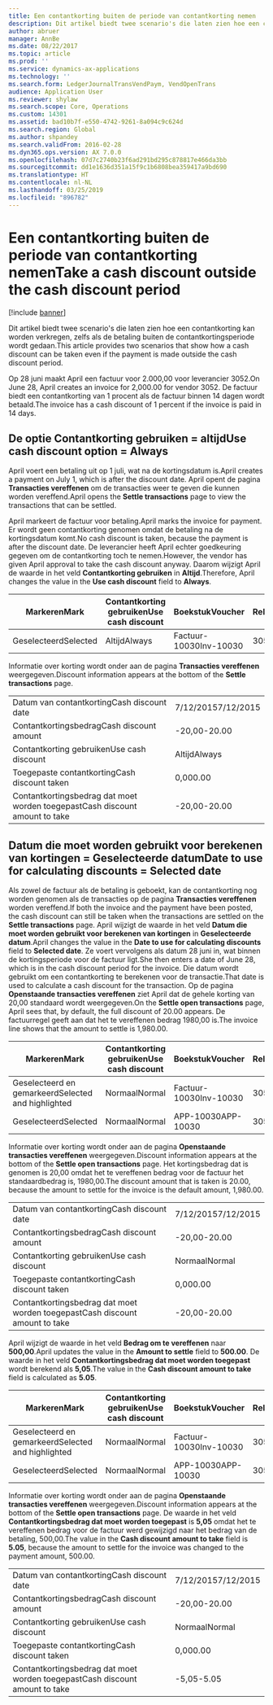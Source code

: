 ```yaml
---
title: Een contantkorting buiten de periode van contantkorting nemen
description: Dit artikel biedt twee scenario's die laten zien hoe een contantkorting kan worden verkregen, zelfs als de betaling buiten de contantkortingsperiode wordt gedaan.
author: abruer
manager: AnnBe
ms.date: 08/22/2017
ms.topic: article
ms.prod: ''
ms.service: dynamics-ax-applications
ms.technology: ''
ms.search.form: LedgerJournalTransVendPaym, VendOpenTrans
audience: Application User
ms.reviewer: shylaw
ms.search.scope: Core, Operations
ms.custom: 14301
ms.assetid: bad10b7f-e550-4742-9261-8a094c9c624d
ms.search.region: Global
ms.author: shpandey
ms.search.validFrom: 2016-02-28
ms.dyn365.ops.version: AX 7.0.0
ms.openlocfilehash: 07d7c2740b23f6ad291bd295c878817e466da3bb
ms.sourcegitcommit: dd1e1636d351a15f9c1b6808bea359417a9bd690
ms.translationtype: HT
ms.contentlocale: nl-NL
ms.lasthandoff: 03/25/2019
ms.locfileid: "896782"
---
```

# <a name="take-a-cash-discount-outside-the-cash-discount-period"></a><span data-ttu-id="ece1f-103">Een contantkorting buiten de periode van contantkorting nemen</span><span class="sxs-lookup"><span data-stu-id="ece1f-103">Take a cash discount outside the cash discount period</span></span>

[!include [banner](../includes/banner.md)]

<span data-ttu-id="ece1f-104">Dit artikel biedt twee scenario's die laten zien hoe een contantkorting kan worden verkregen, zelfs als de betaling buiten de contantkortingsperiode wordt gedaan.</span><span class="sxs-lookup"><span data-stu-id="ece1f-104">This article provides two scenarios that show how a cash discount can be taken even if the payment is made outside the cash discount period.</span></span>

<span data-ttu-id="ece1f-105">Op 28 juni maakt April een factuur voor 2.000,00 voor leverancier 3052.</span><span class="sxs-lookup"><span data-stu-id="ece1f-105">On June 28, April creates an invoice for 2,000.00 for vendor 3052.</span></span> <span data-ttu-id="ece1f-106">De factuur biedt een contantkorting van 1 procent als de factuur binnen 14 dagen wordt betaald.</span><span class="sxs-lookup"><span data-stu-id="ece1f-106">The invoice has a cash discount of 1 percent if the invoice is paid in 14 days.</span></span>

## <a name="use-cash-discount-option--always"></a><span data-ttu-id="ece1f-107">De optie Contantkorting gebruiken = altijd</span><span class="sxs-lookup"><span data-stu-id="ece1f-107">Use cash discount option = Always</span></span>
<span data-ttu-id="ece1f-108">April voert een betaling uit op 1 juli, wat na de kortingsdatum is.</span><span class="sxs-lookup"><span data-stu-id="ece1f-108">April creates a payment on July 1, which is after the discount date.</span></span> <span data-ttu-id="ece1f-109">April opent de pagina **Transacties vereffenen** om de transacties weer te geven die kunnen worden vereffend.</span><span class="sxs-lookup"><span data-stu-id="ece1f-109">April opens the **Settle transactions** page to view the transactions that can be settled.</span></span> 

<span data-ttu-id="ece1f-110">April markeert de factuur voor betaling.</span><span class="sxs-lookup"><span data-stu-id="ece1f-110">April marks the invoice for payment.</span></span> <span data-ttu-id="ece1f-111">Er wordt geen contantkorting genomen omdat de betaling na de kortingsdatum komt.</span><span class="sxs-lookup"><span data-stu-id="ece1f-111">No cash discount is taken, because the payment is after the discount date.</span></span> <span data-ttu-id="ece1f-112">De leverancier heeft April echter goedkeuring gegeven om de contantkorting toch te nemen.</span><span class="sxs-lookup"><span data-stu-id="ece1f-112">However, the vendor has given April approval to take the cash discount anyway.</span></span> <span data-ttu-id="ece1f-113">Daarom wijzigt April de waarde in het veld **Contantkorting gebruiken** in **Altijd**.</span><span class="sxs-lookup"><span data-stu-id="ece1f-113">Therefore, April changes the value in the **Use cash discount** field to **Always**.</span></span>

| <span data-ttu-id="ece1f-114">Markeren</span><span class="sxs-lookup"><span data-stu-id="ece1f-114">Mark</span></span>     | <span data-ttu-id="ece1f-115">Contantkorting gebruiken</span><span class="sxs-lookup"><span data-stu-id="ece1f-115">Use cash discount</span></span> | <span data-ttu-id="ece1f-116">Boekstuk</span><span class="sxs-lookup"><span data-stu-id="ece1f-116">Voucher</span></span>   | <span data-ttu-id="ece1f-117">Rekening</span><span class="sxs-lookup"><span data-stu-id="ece1f-117">Account</span></span> | <span data-ttu-id="ece1f-118">Datum van contantkorting</span><span class="sxs-lookup"><span data-stu-id="ece1f-118">Cash discount date</span></span> | <span data-ttu-id="ece1f-119">Vervaldatum</span><span class="sxs-lookup"><span data-stu-id="ece1f-119">Due date</span></span>  | <span data-ttu-id="ece1f-120">Factuur</span><span class="sxs-lookup"><span data-stu-id="ece1f-120">Invoice</span></span> | <span data-ttu-id="ece1f-121">Bedrag in transactievaluta</span><span class="sxs-lookup"><span data-stu-id="ece1f-121">Amount in transaction currency</span></span> | <span data-ttu-id="ece1f-122">Valuta</span><span class="sxs-lookup"><span data-stu-id="ece1f-122">Currency</span></span> | <span data-ttu-id="ece1f-123">Bedrag om te vereffenen</span><span class="sxs-lookup"><span data-stu-id="ece1f-123">Amount to settle</span></span> |
|----------|-------------------|-----------|---------|--------------------|-----------|---------|--------------------------------|----------|------------------|
| <span data-ttu-id="ece1f-124">Geselecteerd</span><span class="sxs-lookup"><span data-stu-id="ece1f-124">Selected</span></span> | <span data-ttu-id="ece1f-125">Altijd</span><span class="sxs-lookup"><span data-stu-id="ece1f-125">Always</span></span>            | <span data-ttu-id="ece1f-126">Factuur-10030</span><span class="sxs-lookup"><span data-stu-id="ece1f-126">Inv-10030</span></span> | <span data-ttu-id="ece1f-127">3052</span><span class="sxs-lookup"><span data-stu-id="ece1f-127">3052</span></span>    | <span data-ttu-id="ece1f-128">6/28/2015</span><span class="sxs-lookup"><span data-stu-id="ece1f-128">6/28/2015</span></span>          | <span data-ttu-id="ece1f-129">7/12/2015</span><span class="sxs-lookup"><span data-stu-id="ece1f-129">7/12/2015</span></span> | <span data-ttu-id="ece1f-130">10030</span><span class="sxs-lookup"><span data-stu-id="ece1f-130">10030</span></span>   | <span data-ttu-id="ece1f-131">-2000,00</span><span class="sxs-lookup"><span data-stu-id="ece1f-131">-2,000.00</span></span>                      | <span data-ttu-id="ece1f-132">USD</span><span class="sxs-lookup"><span data-stu-id="ece1f-132">USD</span></span>      | <span data-ttu-id="ece1f-133">-1980,00</span><span class="sxs-lookup"><span data-stu-id="ece1f-133">-1,980.00</span></span>        |

<span data-ttu-id="ece1f-134">Informatie over korting wordt onder aan de pagina **Transacties vereffenen** weergegeven.</span><span class="sxs-lookup"><span data-stu-id="ece1f-134">Discount information appears at the bottom of the **Settle transactions** page.</span></span>

|                              |           |
|------------------------------|-----------|
| <span data-ttu-id="ece1f-135">Datum van contantkorting</span><span class="sxs-lookup"><span data-stu-id="ece1f-135">Cash discount date</span></span>           | <span data-ttu-id="ece1f-136">7/12/2015</span><span class="sxs-lookup"><span data-stu-id="ece1f-136">7/12/2015</span></span> |
| <span data-ttu-id="ece1f-137">Contantkortingsbedrag</span><span class="sxs-lookup"><span data-stu-id="ece1f-137">Cash discount amount</span></span>         | <span data-ttu-id="ece1f-138">-20,00</span><span class="sxs-lookup"><span data-stu-id="ece1f-138">-20.00</span></span>    |
| <span data-ttu-id="ece1f-139">Contantkorting gebruiken</span><span class="sxs-lookup"><span data-stu-id="ece1f-139">Use cash discount</span></span>            | <span data-ttu-id="ece1f-140">Altijd</span><span class="sxs-lookup"><span data-stu-id="ece1f-140">Always</span></span>    |
| <span data-ttu-id="ece1f-141">Toegepaste contantkorting</span><span class="sxs-lookup"><span data-stu-id="ece1f-141">Cash discount taken</span></span>          | <span data-ttu-id="ece1f-142">0,00</span><span class="sxs-lookup"><span data-stu-id="ece1f-142">0.00</span></span>      |
| <span data-ttu-id="ece1f-143">Contantkortingsbedrag dat moet worden toegepast</span><span class="sxs-lookup"><span data-stu-id="ece1f-143">Cash discount amount to take</span></span> | <span data-ttu-id="ece1f-144">-20,00</span><span class="sxs-lookup"><span data-stu-id="ece1f-144">-20.00</span></span>    |

## <a name="date-to-use-for-calculating-discounts--selected-date"></a><span data-ttu-id="ece1f-145">Datum die moet worden gebruikt voor berekenen van kortingen = Geselecteerde datum</span><span class="sxs-lookup"><span data-stu-id="ece1f-145">Date to use for calculating discounts = Selected date</span></span>
<span data-ttu-id="ece1f-146">Als zowel de factuur als de betaling is geboekt, kan de contantkorting nog worden genomen als de transacties op de pagina **Transacties vereffenen** worden vereffend.</span><span class="sxs-lookup"><span data-stu-id="ece1f-146">If both the invoice and the payment have been posted, the cash discount can still be taken when the transactions are settled on the **Settle transactions** page.</span></span> <span data-ttu-id="ece1f-147">April wijzigt de waarde in het veld **Datum die moet worden gebruikt voor berekenen van kortingen** in **Geselecteerde datum**.</span><span class="sxs-lookup"><span data-stu-id="ece1f-147">April changes the value in the **Date to use for calculating discounts** field to **Selected date**.</span></span> <span data-ttu-id="ece1f-148">Ze voert vervolgens als datum 28 juni in, wat binnen de kortingsperiode voor de factuur ligt.</span><span class="sxs-lookup"><span data-stu-id="ece1f-148">She then enters a date of June 28, which is in the cash discount period for the invoice.</span></span> <span data-ttu-id="ece1f-149">Die datum wordt gebruikt om een contantkorting te berekenen voor de transactie.</span><span class="sxs-lookup"><span data-stu-id="ece1f-149">That date is used to calculate a cash discount for the transaction.</span></span> <span data-ttu-id="ece1f-150">Op de pagina **Openstaande transacties vereffenen** ziet April dat de gehele korting van 20,00 standaard wordt weergegeven.</span><span class="sxs-lookup"><span data-stu-id="ece1f-150">On the **Settle open transactions** page, April sees that, by default, the full discount of 20.00 appears.</span></span> <span data-ttu-id="ece1f-151">De factuurregel geeft aan dat het te vereffenen bedrag 1980,00 is.</span><span class="sxs-lookup"><span data-stu-id="ece1f-151">The invoice line shows that the amount to settle is 1,980.00.</span></span>

| <span data-ttu-id="ece1f-152">Markeren</span><span class="sxs-lookup"><span data-stu-id="ece1f-152">Mark</span></span>                     | <span data-ttu-id="ece1f-153">Contantkorting gebruiken</span><span class="sxs-lookup"><span data-stu-id="ece1f-153">Use cash discount</span></span> | <span data-ttu-id="ece1f-154">Boekstuk</span><span class="sxs-lookup"><span data-stu-id="ece1f-154">Voucher</span></span>   | <span data-ttu-id="ece1f-155">Rekening</span><span class="sxs-lookup"><span data-stu-id="ece1f-155">Account</span></span> | <span data-ttu-id="ece1f-156">Datum van contantkorting</span><span class="sxs-lookup"><span data-stu-id="ece1f-156">Cash discount date</span></span> | <span data-ttu-id="ece1f-157">Vervaldatum</span><span class="sxs-lookup"><span data-stu-id="ece1f-157">Due date</span></span>  | <span data-ttu-id="ece1f-158">Factuur</span><span class="sxs-lookup"><span data-stu-id="ece1f-158">Invoice</span></span> | <span data-ttu-id="ece1f-159">Bedrag in transactievaluta</span><span class="sxs-lookup"><span data-stu-id="ece1f-159">Amount in transaction currency</span></span> | <span data-ttu-id="ece1f-160">Valuta</span><span class="sxs-lookup"><span data-stu-id="ece1f-160">Currency</span></span> | <span data-ttu-id="ece1f-161">Bedrag om te vereffenen</span><span class="sxs-lookup"><span data-stu-id="ece1f-161">Amount to settle</span></span> |
|--------------------------|-------------------|-----------|---------|--------------------|-----------|---------|--------------------------------|----------|------------------|
| <span data-ttu-id="ece1f-162">Geselecteerd en gemarkeerd</span><span class="sxs-lookup"><span data-stu-id="ece1f-162">Selected and highlighted</span></span> | <span data-ttu-id="ece1f-163">Normaal</span><span class="sxs-lookup"><span data-stu-id="ece1f-163">Normal</span></span>            | <span data-ttu-id="ece1f-164">Factuur-10030</span><span class="sxs-lookup"><span data-stu-id="ece1f-164">Inv-10030</span></span> | <span data-ttu-id="ece1f-165">3052</span><span class="sxs-lookup"><span data-stu-id="ece1f-165">3052</span></span>    | <span data-ttu-id="ece1f-166">6/28/2015</span><span class="sxs-lookup"><span data-stu-id="ece1f-166">6/28/2015</span></span>          | <span data-ttu-id="ece1f-167">7/12/2015</span><span class="sxs-lookup"><span data-stu-id="ece1f-167">7/12/2015</span></span> | <span data-ttu-id="ece1f-168">10030</span><span class="sxs-lookup"><span data-stu-id="ece1f-168">10030</span></span>   | <span data-ttu-id="ece1f-169">-2000,00</span><span class="sxs-lookup"><span data-stu-id="ece1f-169">-2,000.00</span></span>                      | <span data-ttu-id="ece1f-170">USD</span><span class="sxs-lookup"><span data-stu-id="ece1f-170">USD</span></span>      | <span data-ttu-id="ece1f-171">-1980,00</span><span class="sxs-lookup"><span data-stu-id="ece1f-171">-1,980.00</span></span>        |
| <span data-ttu-id="ece1f-172">Geselecteerd</span><span class="sxs-lookup"><span data-stu-id="ece1f-172">Selected</span></span>                 | <span data-ttu-id="ece1f-173">Normaal</span><span class="sxs-lookup"><span data-stu-id="ece1f-173">Normal</span></span>            | <span data-ttu-id="ece1f-174">APP-10030</span><span class="sxs-lookup"><span data-stu-id="ece1f-174">APP-10030</span></span> | <span data-ttu-id="ece1f-175">3052</span><span class="sxs-lookup"><span data-stu-id="ece1f-175">3052</span></span>    | <span data-ttu-id="ece1f-176">7/15/2015</span><span class="sxs-lookup"><span data-stu-id="ece1f-176">7/15/2015</span></span>          | <span data-ttu-id="ece1f-177">7/15/2015</span><span class="sxs-lookup"><span data-stu-id="ece1f-177">7/15/2015</span></span> |         | <span data-ttu-id="ece1f-178">500,00</span><span class="sxs-lookup"><span data-stu-id="ece1f-178">500.00</span></span>                         | <span data-ttu-id="ece1f-179">USD</span><span class="sxs-lookup"><span data-stu-id="ece1f-179">USD</span></span>      | <span data-ttu-id="ece1f-180">500,00</span><span class="sxs-lookup"><span data-stu-id="ece1f-180">500.00</span></span>           |

<span data-ttu-id="ece1f-181">Informatie over korting wordt onder aan de pagina **Openstaande transacties vereffenen** weergegeven.</span><span class="sxs-lookup"><span data-stu-id="ece1f-181">Discount information appears at the bottom of the **Settle open transactions** page.</span></span> <span data-ttu-id="ece1f-182">Het kortingsbedrag dat is genomen is 20,00 omdat het te vereffenen bedrag voor de factuur het standaardbedrag is, 1980,00.</span><span class="sxs-lookup"><span data-stu-id="ece1f-182">The discount amount that is taken is 20.00, because the amount to settle for the invoice is the default amount, 1,980.00.</span></span>

|                              |           |
|------------------------------|-----------|
| <span data-ttu-id="ece1f-183">Datum van contantkorting</span><span class="sxs-lookup"><span data-stu-id="ece1f-183">Cash discount date</span></span>           | <span data-ttu-id="ece1f-184">7/12/2015</span><span class="sxs-lookup"><span data-stu-id="ece1f-184">7/12/2015</span></span> |
| <span data-ttu-id="ece1f-185">Contantkortingsbedrag</span><span class="sxs-lookup"><span data-stu-id="ece1f-185">Cash discount amount</span></span>         | <span data-ttu-id="ece1f-186">-20,00</span><span class="sxs-lookup"><span data-stu-id="ece1f-186">-20.00</span></span>    |
| <span data-ttu-id="ece1f-187">Contantkorting gebruiken</span><span class="sxs-lookup"><span data-stu-id="ece1f-187">Use cash discount</span></span>            | <span data-ttu-id="ece1f-188">Normaal</span><span class="sxs-lookup"><span data-stu-id="ece1f-188">Normal</span></span>    |
| <span data-ttu-id="ece1f-189">Toegepaste contantkorting</span><span class="sxs-lookup"><span data-stu-id="ece1f-189">Cash discount taken</span></span>          | <span data-ttu-id="ece1f-190">0,00</span><span class="sxs-lookup"><span data-stu-id="ece1f-190">0.00</span></span>      |
| <span data-ttu-id="ece1f-191">Contantkortingsbedrag dat moet worden toegepast</span><span class="sxs-lookup"><span data-stu-id="ece1f-191">Cash discount amount to take</span></span> | <span data-ttu-id="ece1f-192">-20,00</span><span class="sxs-lookup"><span data-stu-id="ece1f-192">-20.00</span></span>    |

<span data-ttu-id="ece1f-193">April wijzigt de waarde in het veld **Bedrag om te vereffenen** naar **500,00**.</span><span class="sxs-lookup"><span data-stu-id="ece1f-193">April updates the value in the **Amount to settle** field to **500.00**.</span></span> <span data-ttu-id="ece1f-194">De waarde in het veld **Contantkortingsbedrag dat moet worden toegepast** wordt berekend als **5,05**.</span><span class="sxs-lookup"><span data-stu-id="ece1f-194">The value in the **Cash discount amount to take** field is calculated as **5.05**.</span></span>

| <span data-ttu-id="ece1f-195">Markeren</span><span class="sxs-lookup"><span data-stu-id="ece1f-195">Mark</span></span>                     | <span data-ttu-id="ece1f-196">Contantkorting gebruiken</span><span class="sxs-lookup"><span data-stu-id="ece1f-196">Use cash discount</span></span> | <span data-ttu-id="ece1f-197">Boekstuk</span><span class="sxs-lookup"><span data-stu-id="ece1f-197">Voucher</span></span>   | <span data-ttu-id="ece1f-198">Rekening</span><span class="sxs-lookup"><span data-stu-id="ece1f-198">Account</span></span> | <span data-ttu-id="ece1f-199">Datum</span><span class="sxs-lookup"><span data-stu-id="ece1f-199">Date</span></span>      | <span data-ttu-id="ece1f-200">Vervaldatum</span><span class="sxs-lookup"><span data-stu-id="ece1f-200">Due date</span></span>  | <span data-ttu-id="ece1f-201">Factuur</span><span class="sxs-lookup"><span data-stu-id="ece1f-201">Invoice</span></span> | <span data-ttu-id="ece1f-202">Bedrag in transactievaluta</span><span class="sxs-lookup"><span data-stu-id="ece1f-202">Amount in transaction currency</span></span> | <span data-ttu-id="ece1f-203">Valuta</span><span class="sxs-lookup"><span data-stu-id="ece1f-203">Currency</span></span> | <span data-ttu-id="ece1f-204">Bedrag om te vereffenen</span><span class="sxs-lookup"><span data-stu-id="ece1f-204">Amount to settle</span></span> |
|--------------------------|-------------------|-----------|---------|-----------|-----------|---------|--------------------------------|----------|------------------|
| <span data-ttu-id="ece1f-205">Geselecteerd en gemarkeerd</span><span class="sxs-lookup"><span data-stu-id="ece1f-205">Selected and highlighted</span></span> | <span data-ttu-id="ece1f-206">Normaal</span><span class="sxs-lookup"><span data-stu-id="ece1f-206">Normal</span></span>            | <span data-ttu-id="ece1f-207">Factuur-10030</span><span class="sxs-lookup"><span data-stu-id="ece1f-207">Inv-10030</span></span> | <span data-ttu-id="ece1f-208">3052</span><span class="sxs-lookup"><span data-stu-id="ece1f-208">3052</span></span>    | <span data-ttu-id="ece1f-209">6/28/2015</span><span class="sxs-lookup"><span data-stu-id="ece1f-209">6/28/2015</span></span> | <span data-ttu-id="ece1f-210">7/12/2015</span><span class="sxs-lookup"><span data-stu-id="ece1f-210">7/12/2015</span></span> | <span data-ttu-id="ece1f-211">10030</span><span class="sxs-lookup"><span data-stu-id="ece1f-211">10030</span></span>   | <span data-ttu-id="ece1f-212">2.000,00</span><span class="sxs-lookup"><span data-stu-id="ece1f-212">2,000.00</span></span>                       | <span data-ttu-id="ece1f-213">USD</span><span class="sxs-lookup"><span data-stu-id="ece1f-213">USD</span></span>      | <span data-ttu-id="ece1f-214">-500,00</span><span class="sxs-lookup"><span data-stu-id="ece1f-214">-500.00</span></span>          |
| <span data-ttu-id="ece1f-215">Geselecteerd</span><span class="sxs-lookup"><span data-stu-id="ece1f-215">Selected</span></span>                 | <span data-ttu-id="ece1f-216">Normaal</span><span class="sxs-lookup"><span data-stu-id="ece1f-216">Normal</span></span>            | <span data-ttu-id="ece1f-217">APP-10030</span><span class="sxs-lookup"><span data-stu-id="ece1f-217">APP-10030</span></span> | <span data-ttu-id="ece1f-218">3052</span><span class="sxs-lookup"><span data-stu-id="ece1f-218">3052</span></span>    | <span data-ttu-id="ece1f-219">7/15/2015</span><span class="sxs-lookup"><span data-stu-id="ece1f-219">7/15/2015</span></span> | <span data-ttu-id="ece1f-220">7/15/2015</span><span class="sxs-lookup"><span data-stu-id="ece1f-220">7/15/2015</span></span> |         | <span data-ttu-id="ece1f-221">500,00</span><span class="sxs-lookup"><span data-stu-id="ece1f-221">500.00</span></span>                         | <span data-ttu-id="ece1f-222">USD</span><span class="sxs-lookup"><span data-stu-id="ece1f-222">USD</span></span>      | <span data-ttu-id="ece1f-223">500,00</span><span class="sxs-lookup"><span data-stu-id="ece1f-223">500.00</span></span>           |

<span data-ttu-id="ece1f-224">Informatie over korting wordt onder aan de pagina **Openstaande transacties vereffenen** weergegeven.</span><span class="sxs-lookup"><span data-stu-id="ece1f-224">Discount information appears at the bottom of the **Settle open transactions** page.</span></span> <span data-ttu-id="ece1f-225">De waarde in het veld **Contantkortingsbedrag dat moet worden toegepast** is **5,05** omdat het te vereffenen bedrag voor de factuur werd gewijzigd naar het bedrag van de betaling, 500,00.</span><span class="sxs-lookup"><span data-stu-id="ece1f-225">The value in the **Cash discount amount to take** field is **5.05**, because the amount to settle for the invoice was changed to the payment amount, 500.00.</span></span>

|                              |           |
|------------------------------|-----------|
| <span data-ttu-id="ece1f-226">Datum van contantkorting</span><span class="sxs-lookup"><span data-stu-id="ece1f-226">Cash discount date</span></span>           | <span data-ttu-id="ece1f-227">7/12/2015</span><span class="sxs-lookup"><span data-stu-id="ece1f-227">7/12/2015</span></span> |
| <span data-ttu-id="ece1f-228">Contantkortingsbedrag</span><span class="sxs-lookup"><span data-stu-id="ece1f-228">Cash discount amount</span></span>         | <span data-ttu-id="ece1f-229">-20,00</span><span class="sxs-lookup"><span data-stu-id="ece1f-229">-20.00</span></span>    |
| <span data-ttu-id="ece1f-230">Contantkorting gebruiken</span><span class="sxs-lookup"><span data-stu-id="ece1f-230">Use cash discount</span></span>            | <span data-ttu-id="ece1f-231">Normaal</span><span class="sxs-lookup"><span data-stu-id="ece1f-231">Normal</span></span>    |
| <span data-ttu-id="ece1f-232">Toegepaste contantkorting</span><span class="sxs-lookup"><span data-stu-id="ece1f-232">Cash discount taken</span></span>          | <span data-ttu-id="ece1f-233">0,00</span><span class="sxs-lookup"><span data-stu-id="ece1f-233">0.00</span></span>      |
| <span data-ttu-id="ece1f-234">Contantkortingsbedrag dat moet worden toegepast</span><span class="sxs-lookup"><span data-stu-id="ece1f-234">Cash discount amount to take</span></span> | <span data-ttu-id="ece1f-235">-5,05</span><span class="sxs-lookup"><span data-stu-id="ece1f-235">-5.05</span></span>     |





